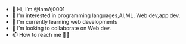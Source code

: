 - 👋 Hi, I’m @IamAj0001
- 👀 I’m interested in programming languages,AI,ML,
Web dev,app dev.
- 🌱 I’m currently learning web developments
- 💞️ I’m looking to collaborate on Web dev.
- 📫 How to reach me 🤷‍♂️
